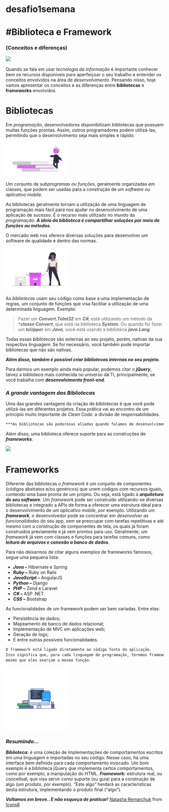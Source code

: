 # desafio1semana

# #Biblioteca e Framework 
### (Conceitos e diferenças)
<p align="left">
<img src= "https://media.giphy.com/media/26n7b7PjSOZJwVCmY/giphy.gif" width="20%">
</p>

Quando se fala em usar *tecnologia da informação* é importante conhecer bem  os recursos disponíveis para aperfeiçoar o seu trabalho e entender os conceitos envolvidos na área de *desenvolvimento*. Pensando nisso, hoje vamos apresentar os conceitos e as diferenças entre **bibliotecas** e **frameworks** envolvidos.

# **Bibliotecas**

Em *programação*, desenvolvedores disponibilizam bibliotecas que possuem muitas funções prontas. Assim, outros programadores podem utilizá-las, permitindo que o desenvolvimento seja mais simples e rápido.
<p align="left">
<img src= "img/book.png" width="40%">
</p>

Um conjunto de *subprogramas ou funções*, geralmente organizadas em classes, que podem ser usadas para a construção de um *software ou aplicativo mobile*. 

As bibliotecas geralmente tornam a utilização de uma linguagem de programação mais fácil para nos ajudar no  desenvolvimento de uma aplicação de sucesso. É o recurso mais utilizado no mundo da *programação*.
***A ideia da biblioteca é compartilhar soluções por meio de funções ou métodos.***

O mercado web nos oferece diversas soluções para desenvolver um software de qualidade e dentro das normas. 
<p align="left">
<img src= "img/caixa.png" width="40%">
</p>


As *bibliotecas* usam seu código como base a uma implementação de regras, um conjunto de funções que visa facilitar a utilização de uma determinada linguagem.
Exemplo:
>Fazer um ***Convert.ToInt32*** em ***C#***, está utilizando um método da ****classe Convert***, que está na biblioteca ***System***. 
Ou quando for fazer um ***toUpper*** em ***Java***, você está usando a biblioteca ***java.Lang***. 

Todas essas *bibliotecas* são externas ao seu projeto, porém, nativas da sua respectiva linguagem. Se for necessário, você também pode importar bibliotecas que não são nativas.

***Além disso, também é possível criar bibliotecas internas no seu projeto.***

Para darmos um exemplo ainda mais popular, podemos citar o ***jQuery***, talvez a *biblioteca* mais conhecida no universo da TI, principalmente, se você trabalha com ***desenvolvimento front-end***.

### ***A grande vantagem das Bibliotecas***
Uma das grandes vantagens da criação de *bibliotecas* é que você pode utilizá-las em diferentes projetos. Essa prática vai ao encontro de um princípio muito importante de *Clean Code*: a divisão de responsabilidades. 
```sh
***As bibliotecas são poderosas aliadas quando falamos de desenvolvimento rápido de softwares complexos.***
```
Além disso, uma biblioteca oferece suporte para as construções de ***frameworks***.
<p align="left">
<img src= "https://media.giphy.com/media/fAnzw6YK33jMwzp5wp/giphy.gif" width="60%">
</p>

# **Frameworks**

Diferente das bibliotecas o *framework* é um conjunto de componentes (códigos abstratos e/ou genéricos) que unem códigos com recursos iguais, contendo uma base pronta de um projeto. Ou seja, está ligado à ***arquitetura do seu software***.
Um *framework* pode ser construído utilizando-se diversas bibliotecas e integrado a APIs de forma a oferecer uma estrutura ideal para o desenvolvimento de um *aplicativo mobile*, por exemplo.
Utilizando um ***framework***, o desenvolvedor pode se concentrar em *desenvolver as funcionalidades* do seu app, sem se preocupar com tarefas repetitivas e até mesmo com a construção de componentes de tela, os quais já foram construídos previamente e já vem prontos para uso.
Geralmente, um *framework* já vem com classes e funções para tarefas comuns, como ***leitura de arquivos e conexão a banco de dados***.

Para não deixarmos de citar alguns exemplos de frameworks famosos, segue uma pequena lista:
* ***Java –*** Hibernate e Spring
* ***Ruby –*** Ruby on Rails
* ***JavaScript –*** AngularJS
* ***Python –*** Django
* ***PHP –*** Zend e Laravel
* ***C# –*** ASP .NET
* ***CSS –*** Bootstrap


As funcionalidades de um framework podem ser bem variadas. Entre elas:
* Persistência de dados;
* Mapeamento de banco de dados relacional;
* Implementação de MVC em aplicações web;
* Geração de logs;
* E entre outras possíveis funcionalidades.
```sh
O framework está ligado diretamente ao código fonte da aplicação.
Isso significa que, para cada linguagem de programação, teremos frameworks diferentes,
mesmo que eles exerçam a mesma função. 
```
<p align="left">
<img src= "img/note.png" width="40%">
</p>

### ***Resumindo…***
***Biblioteca:*** é uma coleção de implementações de comportamentos escritos em uma linguagem e importadas no seu código. Nesse caso, há uma interface bem definida para cada comportamento invocado. Um bom exemplo é a biblioteca jQuery que implementa certos comportamentos, como por exemplo, a manipulação do HTML.
***Framework:*** estrutura real, ou conceitual, que visa servir como suporte (ou guia) para a construção de algo (um produto, por exemplo). “Este algo” herdará as características desta estrutura, implementando o produto final (“algo”).
 
***Voltamos em breve.. E não esqueça de praticar!***
<a href="undefined">Natasha Remarchuk</a> from <a href="https://icons8.com/">Icons8</a>
